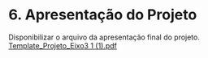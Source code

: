 # 6. Apresentação do Projeto

Disponibilizar o arquivo da apresentação final do projeto.
[Template_Projeto_Eixo3 1 (1).pdf](https://github.com/user-attachments/files/20847520/Template_Projeto_Eixo3.1.1.pdf)
